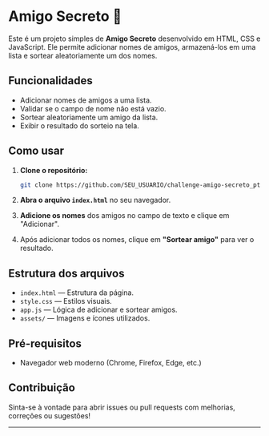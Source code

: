 # Amigo Secreto 🎁

Este é um projeto simples de **Amigo Secreto** desenvolvido em HTML, CSS e JavaScript. Ele permite adicionar nomes de amigos, armazená-los em uma lista e sortear aleatoriamente um dos nomes.

## Funcionalidades

- Adicionar nomes de amigos a uma lista.
- Validar se o campo de nome não está vazio.
- Sortear aleatoriamente um amigo da lista.
- Exibir o resultado do sorteio na tela.

## Como usar

1. **Clone o repositório:**
   ```sh
   git clone https://github.com/SEU_USUARIO/challenge-amigo-secreto_pt.git
   ```
2. **Abra o arquivo `index.html`** no seu navegador.

3. **Adicione os nomes** dos amigos no campo de texto e clique em "Adicionar".

4. Após adicionar todos os nomes, clique em **"Sortear amigo"** para ver o resultado.

## Estrutura dos arquivos

- `index.html` — Estrutura da página.
- `style.css` — Estilos visuais.
- `app.js` — Lógica de adicionar e sortear amigos.
- `assets/` — Imagens e ícones utilizados.

## Pré-requisitos

- Navegador web moderno (Chrome, Firefox, Edge, etc.)

## Contribuição

Sinta-se à vontade para abrir issues ou pull requests com melhorias, correções ou sugestões!

---

